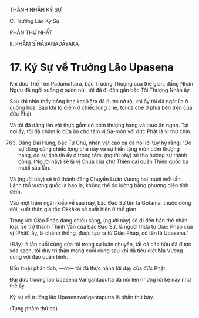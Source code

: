 THÁNH NHÂN KÝ SỰ

C. Trưởng Lão Ký Sự

PHẦN THỨ NHẤT

II. PHẨM SĪHĀSANADĀYAKA

# 17. Ký Sự về Trưởng Lão Upasena

Khi đức Thế Tôn Padumuttara, bậc Trưởng Thượng của thế gian, đấng Nhân Ngưu đã ngồi xuống ở sườn núi, tôi đã đi đến gần bậc Tối Thượng Nhân ấy.

Sau khi nhìn thấy bông hoa kaṇikāra đã được nở rộ, khi ấy tôi đã ngắt lìa ở cuống hoa. Sau khi tô điểm ở chiếc lọng che, tôi đã che ở phía bên trên của đức Phật.

Và tôi đã dâng lên vật thực gồm có cơm thượng hạng và thức ăn ngon. Tại nơi ấy, tôi đã chăm lo bữa ăn cho tám vị Sa-môn với đức Phật là vị thứ chín.

763. Đấng Đại Hùng, bậc Tự Chủ, nhân vật cao cả đã nói lời tùy hỷ rằng: “Do sự dâng cúng chiếc lọng che này và sự hiến tặng món cơm thượng hạng, do sự tịnh tín ấy ở trong tâm, (người này) sẽ thọ hưởng sự thành công. (Người này) sẽ là vị Chúa của chư Thiên cai quản Thiên quốc ba mươi sáu lần.

Và (người này) sẽ trở thành đấng Chuyển Luân Vương hai mươi mốt lần. Lãnh thổ vương quốc là bao la, không thể đo lường bằng phương diện tính đếm.

Vào một trăm ngàn kiếp về sau này, bậc Đạo Sư tên là Gotama, thuộc dòng dõi, xuất thân gia tộc Okkāka sẽ xuất hiện ở thế gian.

Trong khi Giáo Pháp đang chiếu sáng, (người này) sẽ đi đến bản thể nhân loại, sẽ trở thành Thinh Văn của bậc Đạo Sư, là người thừa tự Giáo Pháp của vị (Phật) ấy, là chánh thống, được tạo ra từ Giáo Pháp, có tên là Upasena.”

(Đây) là lần cuối cùng của tôi trong sự luân chuyển, tất cả các hữu đã được xóa sạch, tôi duy trì thân mạng cuối cùng sau khi đã tiêu diệt Ma Vương cùng với đạo quân binh.

Bốn (tuệ) phân tích, ―nt― tôi đã thực hành lời dạy của đức Phật.

Đại đức trưởng lão Upasena Vaṅgantaputta đã nói lên những lời kệ này như thế ấy.

Ký sự về trưởng lão Upasenavaṅgantaputta là phần thứ bảy.

(Tụng phẩm thứ ba).

